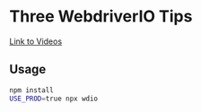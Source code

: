 # Three WebdriverIO Tips

[Link to Videos]()

## Usage

```sh
npm install
USE_PROD=true npx wdio
```